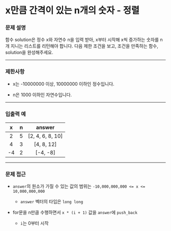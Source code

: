 # x만큼 간격이 있는 n개의 숫자 - 정렬

### 문제 설명

함수 solution은 정수 x와 자연수 n을 입력 받아, x부터 시작해 x씩 증가하는 숫자를 n개 지니는 리스트를 리턴해야 합니다. 다음 제한 조건을 보고, 조건을 만족하는 함수, solution을 완성해주세요.

---

### 제한사항

  - x는 -10000000 이상, 10000000 이하인 정수입니다.

  - n은 1000 이하인 자연수입니다.

---

### 입출력 예

| x | n | answer |
|:----:|:----:|:----:|
| 2 | 5 | [2, 4, 6, 8, 10] |
| 4 | 3 | [4, 8, 12] |
| -4 | 2 | [-4, -8] |

---

### 문제 접근

  - `answer`의 원소가 가질 수 있는 값의 범위는 `-10,000,000,000 <= x <= 10,000,000,000`
  
    - `answer` 벡터의 타입은 `long long`
  
  - for문을 n만큼 수행하면서 `x * (i + 1)` 값을 `answer`에 `push_back`

    - `i`는 0부터 시작